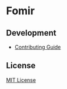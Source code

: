 # Fomir

## Development

- [Contributing Guide](/CONTRIBUTING.md)

## License

[MIT License](https://github.com/forsigner/fomir/blob/master/LICENSE)
